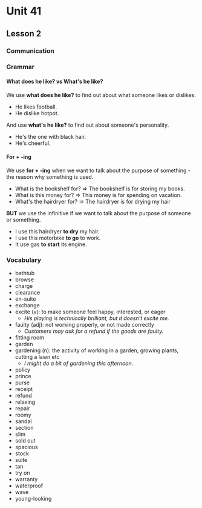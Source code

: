 # Unit 41

## Lesson 2

### Communication
### Grammar

#### What does he like? vs What's he like?

We use **what does he like?** to find out about what someone likes or dislikes.

- He likes football.
- He dislike hotpot.

And use **what's he like?** to find out about someone's personality.

- He's the one with black hair.
- He's cheerful.

#### For + -ing

We use **for + -ing** when we want to talk about the purpose of something - the reason why something is used.

- What is the bookshelf for?
  => The bookshelf is for storing my books.
- What is this money for?
  => This money is for spending on vacation.
- What's the hairdryer for?
  => The hairdryer is for drying my hair

**BUT** we use the infinitive if we want to talk about the purpose of someone or something.

- I use this hairdryer **to dry** my hair.
- I use this motorbike **to go** to work.
- It use gas **to start** its engine.

### Vocabulary

- bathtub
- browse
- charge
- clearance
- en-suite
- exchange
- excite (v): to make someone feel happy, interested, or eager
  - _His playing is technically brilliant, but it doesn't excite me._
- faulty (adj): not working properly, or not made correctly 
  - _Customers may ask for a refund if the goods are faulty._
- fitting room
- garden
- gardening (n): the activity of working in a garden, growing plants, cutting a lawn etc
  - _I might do a bit of gardening this afternoon._
- policy
- prince
- purse
- receipt
- refund
- relaxing
- repair
- roomy
- sandal
- section
- slim
- sold out
- spacious
- stock
- suite
- tan
- try on
- warranty
- waterproof
- wave
- young-looking